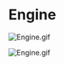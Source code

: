 # Engine

![Engine.gif](/2cycl.gif?raw=true)

![Engine.gif](https://raw.githubusercontent.com/ravitchd/Solidworks/main/Engine/2cycl.gif)


